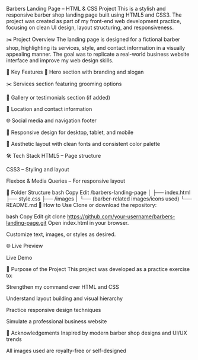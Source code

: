  Barbers Landing Page – HTML & CSS Project
This is a stylish and responsive barber shop landing page built using HTML5 and CSS3. The project was created as part of my front-end web development practice, focusing on clean UI design, layout structuring, and responsiveness.

✂️ Project Overview
The landing page is designed for a fictional barber shop, highlighting its services, style, and contact information in a visually appealing manner. The goal was to replicate a real-world business website interface and improve my web design skills.

🎯 Key Features
💈 Hero section with branding and slogan

✂️ Services section featuring grooming options

📸 Gallery or testimonials section (if added)

📍 Location and contact information

🌐 Social media and navigation footer

📱 Responsive design for desktop, tablet, and mobile

🎨 Aesthetic layout with clean fonts and consistent color palette

🛠️ Tech Stack
HTML5 – Page structure

CSS3 – Styling and layout

Flexbox & Media Queries – For responsive layout

📁 Folder Structure
bash
Copy
Edit
/barbers-landing-page
│
├── index.html
├── style.css
├── /images
│   └── (barber-related images/icons used)
└── README.md
🚀 How to Use
Clone or download the repository:

bash
Copy
Edit
git clone https://github.com/your-username/barbers-landing-page.git
Open index.html in your browser.

Customize text, images, or styles as desired.

🌐 Live Preview

Live Demo

📌 Purpose of the Project
This project was developed as a practice exercise to:

Strengthen my command over HTML and CSS

Understand layout building and visual hierarchy

Practice responsive design techniques

Simulate a professional business website

🙌 Acknowledgements
Inspired by modern barber shop designs and UI/UX trends

All images used are royalty-free or self-designed

